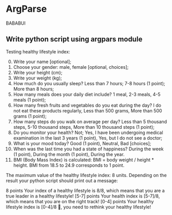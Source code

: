 # ArgParse
BABABUI
## Write python script using argpars module

Testing healthy lifestyle index:

0. Write your name [optional];
1. Choose your gender: male, female [optional, choices];
2. Write your height (cm);
3. Write your weight (kg);
4. How much do you usually sleep? Less than 7 hours; 7-8 hours (1 point); More than 8 hours;
5. How many meals does your daily diet include? 1 meal, 2-3 meals, 4-5 meals (1 point);
6. How many fresh fruits and vegetables do you eat during the day? I do not eat these products regularly, Less than 500
   grams, More than 500 grams (1 point);
7. How many steps do you walk on average per day? Less than 5 thousand steps, 5-10 thousand steps, More than 10 thousand
   steps (1 point);
8. Do you monitor your health? Not; Yes, I have been undergoing medical examination in the last 3 years (1 point), Yes,
   but I do not see a doctor;
9. What is your mood today? Good (1 point), Neutral, Bad [choices];
10. When was the last time you had a state of happiness? During the week (1 point), During the month (1 point), During
    the year.
11. BMI (Body Mass Index) is calculated: BMI = body weight / height * height. BMI from 18.5 to 24.9 corresponds to 1
    point.

The maximum value of the healthy lifestyle index: 8 units. Depending on the result your python script should print out a
message:

8 points Your index of a healthy lifestyle is 8/8, which means that you are a true leader in a healthy lifestyle!
[5-7] points Your health index is [5-7]/8, which means that you are on the right track!
[0-4] points Your healthy lifestyle index is [0-4]/8 🤢, you need to rethink your healthy lifestyle!
